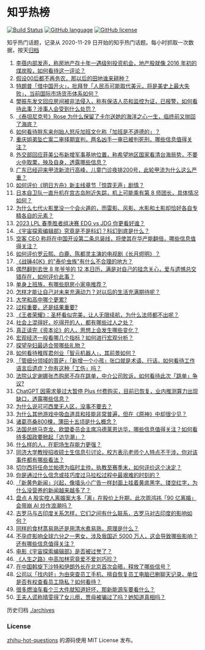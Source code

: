 # 知乎热榜
[![Build Status](https://github.com/ToWeLong/zhihu-hot-questions/workflows/CI/badge.svg)](https://github.com/ToWeLong/zhihu-hot-questions/actions)
[![GitHub language](https://img.shields.io/badge/language-golang-orange.svg)](https://golang.org/)
[![GitHub license](https://img.shields.io/github/license/ToWeLong/zhihu-hot-questions)](https://github.com/ToWeLong/zhihu-hot-questions/blob/main/LICENSE)

知乎热门话题，记录从 2020-11-29 日开始的知乎热门话题。每小时抓取一次数据，按天[归档](./archives)

<!-- BEGIN -->

1. [李蓓内部发声，称房地产存十年一遇级别投资机会，地产股就像 2016 年初的煤炭股，如何看待这一评论？](https://www.zhihu.com/question/593977602)
1. [假设00后都不再务农，那以后的田地谁来耕种？](https://www.zhihu.com/question/593307691)
1. [特朗普「借中国开火」，批拜登「人民币可能取代美元，将是美史上最大失败」，当前国际市场货币体系如何？](https://www.zhihu.com/question/593985852)
1. [樊振东发文回应房间被非法侵入，称有保洁人员和监控为证，已报警，如何看待此事？涉事人会受到什么处罚？](https://www.zhihu.com/question/594082965)
1. [《泰坦尼克号》Rose 为什么保留了卡尔送她的海洋之心一生，临终前又抛回了海底？](https://www.zhihu.com/question/53501229)
1. [如何看待胖东来创始人怒斥加班文化称「加班是不道德的」？](https://www.zhihu.com/question/593940939)
1. [重庆姐弟坠亡案二审择期宣判，两名凶手一审已被判死刑，哪些信息值得关注？](https://www.zhihu.com/question/594098352)
1. [外交部回应菲美公布新增军事基地位置，称希望地区国家看清台海局势，不要火中取栗，殃及自身，透露哪些信息？](https://www.zhihu.com/question/593992963)
1. [广东已经迎来甲流新流行高峰，儿童门诊夜排200号，此轮甲流为什么这么严重？](https://www.zhihu.com/question/593953800)
1. [如何评价《明日方舟》新主线章节「惊霆无声」剧情？](https://www.zhihu.com/question/594060169)
1. [日本自卫队一直升机在宫古岛附近失踪，机上可能乘有第 8 师团长，具体情况如何？](https://www.zhihu.com/question/594037983)
1. [为什么七代火影里没一个会火遁的，而雷影、风影、水影和土影却恰好各自专精各自的元素？](https://www.zhihu.com/question/593864190)
1. [2023 LPL 春季胜者组决赛 EDG vs JDG 你更看好谁？](https://www.zhihu.com/question/594070959)
1. [《宇宙探索编辑部》究竟是不是科幻？科幻到底是什么？](https://www.zhihu.com/question/593343588)
1. [空客 CEO 称将在中国开设第二条总装线，将使其在华产能翻倍，哪些信息值得关注？](https://www.zhihu.com/question/594069017)
1. [如何评价罗云熙、白鹿、陈都灵主演的电视剧《长月烬明》？](https://www.zhihu.com/question/593906330)
1. [《战锤40K》的"泰伦虫族"有什么不合理的地方？](https://www.zhihu.com/question/593837196)
1. [偶然翻到去世 8 年爷爷的 12 本日历，满是对自己的挂念关心，爱与遗憾总交错存在，如何评价此事？](https://www.zhihu.com/question/593965233)
1. [单身上班族，有哪些厨房小家电推荐？](https://www.zhihu.com/question/591071276)
1. [怎样才能让自己对未来充满动力？对以后的生活充满期待呢？](https://www.zhihu.com/question/594114944)
1. [大学和高中哪个更累?](https://www.zhihu.com/question/594149634)
1. [过程重要，还是结果重要?](https://www.zhihu.com/question/593961742)
1. [《王者荣耀》：圣杯看似完美，让人无限续航，为什么法师都不出呢？](https://www.zhihu.com/question/593749509)
1. [社会上混得好，吃得开的人，都有哪些过人之处？](https://www.zhihu.com/question/480550778)
1. [真正读完《资本论》的人，思想上会发生哪些变化？](https://www.zhihu.com/question/324874330)
1. [宏观经济一般看哪几个指标？如何进行宏观分析？](https://www.zhihu.com/question/389422568)
1. [探望孕妇最适合带哪些礼物？](https://www.zhihu.com/question/20096931)
1. [如何看待稚晖君创业「智元机器人」，其前景如何？](https://www.zhihu.com/question/593949406)
1. [「管细分领域的菩萨」「新增一个小孩」张口就是术语、行话，如何看待工作语言后遗症？你有这种「工伤」吗？](https://www.zhihu.com/question/593978705)
1. [法院认定谢娜张杰购房不存在跳单，中介公司败诉，如何看待此次「跳单」争议?](https://www.zhihu.com/question/593977045)
1. [ChatGPT 因需求量过大暂停 Plus 付费购买，目前已恢复，业内推测算力出现缺口，透露哪些信息？](https://www.zhihu.com/question/593943995)
1. [为什么说可可西里无人区，没事不要去？](https://www.zhihu.com/question/593991180)
1. [为什么其他游戏中吸血道具和技能非常普遍，但在《原神》中却很少见？](https://www.zhihu.com/question/593594956)
1. [诸葛亮桑800棵，薄田十五顷是什么概念？](https://www.zhihu.com/question/68201706)
1. [法国总统马克龙、欧盟委员会主席冯德莱恩访华，哪些信息值得关注？如何看待多国政要掀起「访华潮」？](https://www.zhihu.com/question/593492159)
1. [什么样的人，在职场生存能力更强？](https://www.zhihu.com/question/455312720)
1. [同济大学教授招收硕士生信息引讨论，校方表示老师个人特点不干涉，你对该事件都有哪些看法？](https://www.zhihu.com/question/593808997)
1. [切尔西将任命兰帕德为临时主帅，执教至赛季末，如何评价这个决定？](https://www.zhihu.com/question/593941389)
1. [你是通过什么信念或技巧度过马拉松过程中最艰难的时刻的？](https://www.zhihu.com/question/592757716)
1. [「新黄色新闻」兴起，像墙头小广告一样封面上挂着黄底黑字、镂空红字，为什么没营养的新闻越来越多了？](https://www.zhihu.com/question/592729785)
1. [盘点 A 股实控人离婚案大多「离」在股价上升期，此次周鸿祎「90 亿离婚」会带崩 AI 炒作浪潮吗？](https://www.zhihu.com/question/593961599)
1. [古罗马与古印度关系怎样，它们之间有什么联系，古罗马对古印度的影响如何？](https://www.zhihu.com/question/593669659)
1. [同样的食材蒸易熟还是用清水煮易熟，原理是什么？](https://www.zhihu.com/question/593145661)
1. [不孕症影响全球六分之一男女，涉及我国近 5000 万人，这会导致哪些影响？还有哪些信息值得关注？](https://www.zhihu.com/question/593642224)
1. [电影《宇宙探索编辑部》是否被过誉了？](https://www.zhihu.com/question/593447622)
1. [《人生之路》中高加林究竟爱不爱刘巧珍？](https://www.zhihu.com/question/592356317)
1. [在中国斡旋下沙特和伊朗外长在北京首次会晤，释放了哪些信号？](https://www.zhihu.com/question/593953137)
1. [公司以「找内奸」为由突查员工手机、擅自恢复员工电脑已删聊天记录，单位是否有权查看员工隐私？如何看待？](https://www.zhihu.com/question/593951538)
1. [很多燃油车看个三大件就知道好坏，那新能源车要看什么？](https://www.zhihu.com/question/593952475)
1. [王夫人谎称晴雯得了女儿痨，贾母被骗过了吗？她知道真相吗？](https://www.zhihu.com/question/589437565)

<!-- END -->

历史归档 [./archives](./archives)


### License
[zhihu-hot-questions](https://github.com/towelong/zhihu-hot-questions) 的源码使用 MIT License 发布。